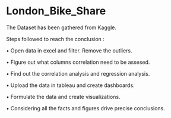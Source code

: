 # London_Bike_Share

The Dataset has been gathered from Kaggle.

Steps followed to reach  the conclusion :

• Open data in excel and filter. Remove the outliers.

• Figure out what columns correlation need to be assesed.

• Find out the correlation analysis and regression analysis.

• Upload the data in tableau and create dashboards.

• Formulate the data and create visualizations.

• Considering all the facts and figures drive precise conclusions.


